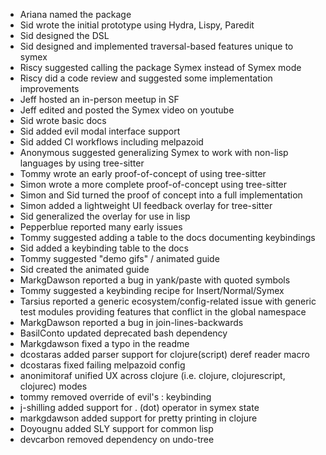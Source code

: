 * Ariana named the package
* Sid wrote the initial prototype using Hydra, Lispy, Paredit
* Sid designed the DSL
* Sid designed and implemented traversal-based features unique to symex
* Riscy suggested calling the package Symex instead of Symex mode
* Riscy did a code review and suggested some implementation improvements
* Jeff hosted an in-person meetup in SF
* Jeff edited and posted the Symex video on youtube
* Sid wrote basic docs
* Sid added evil modal interface support
* Sid added CI workflows including melpazoid
* Anonymous suggested generalizing Symex to work with non-lisp languages by using tree-sitter
* Tommy wrote an early proof-of-concept of using tree-sitter
* Simon wrote a more complete proof-of-concept using tree-sitter
* Simon and Sid turned the proof of concept into a full implementation
* Simon added a lightweight UI feedback overlay for tree-sitter
* Sid generalized the overlay for use in lisp
* Pepperblue reported many early issues
* Tommy suggested adding a table to the docs documenting keybindings
* Sid added a keybinding table to the docs
* Tommy suggested "demo gifs" / animated guide
* Sid created the animated guide
* MarkgDawson reported a bug in yank/paste with quoted symbols
* Tommy suggested a keybinding recipe for Insert/Normal/Symex
* Tarsius reported a generic ecosystem/config-related issue with generic test modules providing features that conflict in the global namespace
* MarkgDawson reported a bug in join-lines-backwards
* BasilConto updated deprecated bash dependency
* Markgdawson fixed a typo in the readme
* dcostaras added parser support for clojure(script) deref reader macro
* dcostaras fixed failing melpazoid config
* anonimitoraf unified UX across clojure (i.e. clojure, clojurescript, clojurec) modes
* tommy removed override of evil's : keybinding
* j-shilling added support for . (dot) operator in symex state
* markgdawson added support for pretty printing in clojure
* Doyougnu added SLY support for common lisp
* devcarbon removed dependency on undo-tree
